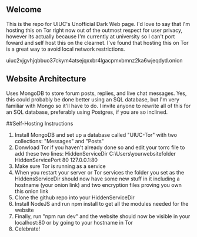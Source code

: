 ## Welcome

This is the repo for UIUC's Unofficial Dark Web page. I'd love to say that I'm hosting this on Tor right now out of the outmost respect for user privacy, however its actually because I'm currently at university so I can't port foward and self host this on the clearnet. I've found that hosting this on Tor is a great way to avoid local network restrictions.

uiuc2vjgvhjqbbuo37ckym4atsejqxxbr4lgacpmxbmnz2ka6wjeqdyd.onion

## Website Architecture

Uses MongoDB to store forum posts, replies, and live chat messages. Yes, this could probably be done better using an SQL database, but I'm very familiar with Mongo so it'll have to do. I invite anyone to rewrite all of this for an SQL database, preferably using Postgres, if you are so inclined.

##Self-Hosting Instructions

1. Install MongoDB and set up a database called "UIUC-Tor" with two collections: "Messages" and "Posts"
2. Donwload Tor if you haven't already done so and edit your torrc file to add these two lines:
   HiddenServiceDir C:\Users\yourwebsitefolder
   HiddenServicePort 80 127.0.0.1:80
3. Make sure Tor is running as a service 
4. When you restart your server or Tor services the folder you set as the HiddensServiceDir should now have some new stuff in it including a hostname (your onion link) and two encryption files proving you own this onion link
5. Clone the github repo into your HiddenServiceDir
6. Install NodeJS and run npm install to get all the modules needed for the website
7. Finally, run "npm run dev" and the website should now be visible in your localhost:80 or by going to your hostname in Tor
8. Celebrate!
